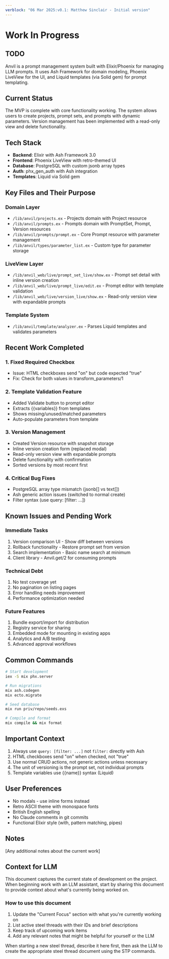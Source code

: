```yaml
---
verblock: "06 Mar 2025:v0.1: Matthew Sinclair - Initial version"
---
```

# Work In Progress

## TODO

Anvil is a prompt management system built with Elixir/Phoenix for managing LLM prompts. It uses Ash Framework for domain modeling, Phoenix LiveView for the UI, and Liquid templates (via Solid gem) for prompt templating.

## Current Status

The MVP is complete with core functionality working. The system allows users to create projects, prompt sets, and prompts with dynamic parameters. Version management has been implemented with a read-only view and delete functionality.

## Tech Stack

- **Backend**: Elixir with Ash Framework 3.0
- **Frontend**: Phoenix LiveView with retro-themed UI
- **Database**: PostgreSQL with custom jsonb array types
- **Auth**: phx_gen_auth with Ash integration
- **Templates**: Liquid via Solid gem

## Key Files and Their Purpose

### Domain Layer

- `/lib/anvil/projects.ex` - Projects domain with Project resource
- `/lib/anvil/prompts.ex` - Prompts domain with PromptSet, Prompt, Version resources
- `/lib/anvil/prompts/prompt.ex` - Core Prompt resource with parameter management
- `/lib/anvil/types/parameter_list.ex` - Custom type for parameter storage

### LiveView Layer

- `/lib/anvil_web/live/prompt_set_live/show.ex` - Prompt set detail with inline version creation
- `/lib/anvil_web/live/prompt_live/edit.ex` - Prompt editor with template validation
- `/lib/anvil_web/live/version_live/show.ex` - Read-only version view with expandable prompts

### Template System

- `/lib/anvil/template/analyzer.ex` - Parses Liquid templates and validates parameters

## Recent Work Completed

### 1. Fixed Required Checkbox

- Issue: HTML checkboxes send "on" but code expected "true"
- Fix: Check for both values in transform_parameters/1

### 2. Template Validation Feature

- Added Validate button to prompt editor
- Extracts {{variables}} from templates
- Shows missing/unused/matched parameters
- Auto-populate parameters from template

### 3. Version Management

- Created Version resource with snapshot storage
- Inline version creation form (replaced modal)
- Read-only version view with expandable prompts
- Delete functionality with confirmation
- Sorted versions by most recent first

### 4. Critical Bug Fixes

- PostgreSQL array type mismatch (jsonb[] vs text[])
- Ash generic action issues (switched to normal create)
- Filter syntax (use query: [filter: ...])

## Known Issues and Pending Work

### Immediate Tasks

1. Version comparison UI - Show diff between versions
2. Rollback functionality - Restore prompt set from version
3. Search implementation - Basic name search at minimum
4. Client library - Anvil.get/2 for consuming prompts

### Technical Debt

1. No test coverage yet
2. No pagination on listing pages
3. Error handling needs improvement
4. Performance optimization needed

### Future Features

1. Bundle export/import for distribution
2. Registry service for sharing
3. Embedded mode for mounting in existing apps
4. Analytics and A/B testing
5. Advanced approval workflows

## Common Commands

```bash
# Start development
iex -S mix phx.server

# Run migrations
mix ash.codegen
mix ecto.migrate

# Seed database
mix run priv/repo/seeds.exs

# Compile and format
mix compile && mix format
```

## Important Context

1. Always use `query: [filter: ...]` not `filter:` directly with Ash
2. HTML checkboxes send "on" when checked, not "true"
3. Use normal CRUD actions, not generic actions unless necessary
4. The unit of versioning is the prompt set, not individual prompts
5. Template variables use {{name}} syntax (Liquid)

## User Preferences

- No modals - use inline forms instead
- Retro ASCII theme with monospace fonts
- British English spelling
- No Claude comments in git commits
- Functional Elixir style (with, pattern matching, pipes)

## Notes

[Any additional notes about the current work]

## Context for LLM

This document captures the current state of development on the project. When beginning work with an LLM assistant, start by sharing this document to provide context about what's currently being worked on.

### How to use this document

1. Update the "Current Focus" section with what you're currently working on
2. List active steel threads with their IDs and brief descriptions
3. Keep track of upcoming work items
4. Add any relevant notes that might be helpful for yourself or the LLM

When starting a new steel thread, describe it here first, then ask the LLM to create the appropriate steel thread document using the STP commands.
